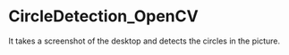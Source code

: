 # CircleDetection_OpenCV
 It takes a screenshot of the desktop and detects the circles in the picture.
